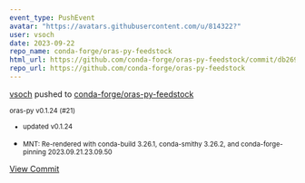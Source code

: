 ```yaml
---
event_type: PushEvent
avatar: "https://avatars.githubusercontent.com/u/814322?"
user: vsoch
date: 2023-09-22
repo_name: conda-forge/oras-py-feedstock
html_url: https://github.com/conda-forge/oras-py-feedstock/commit/db2696504e1a686400a6ccb2181df581b607869f
repo_url: https://github.com/conda-forge/oras-py-feedstock
---
```


<a href='https://github.com/vsoch' target='_blank'>vsoch</a> pushed to <a href='https://github.com/conda-forge/oras-py-feedstock' target='_blank'>conda-forge/oras-py-feedstock</a>

<small>oras-py v0.1.24 (#21)

* updated v0.1.24

* MNT: Re-rendered with conda-build 3.26.1, conda-smithy 3.26.2, and conda-forge-pinning 2023.09.21.23.09.50</small>

<a href='https://github.com/conda-forge/oras-py-feedstock/commit/db2696504e1a686400a6ccb2181df581b607869f' target='_blank'>View Commit</a>
